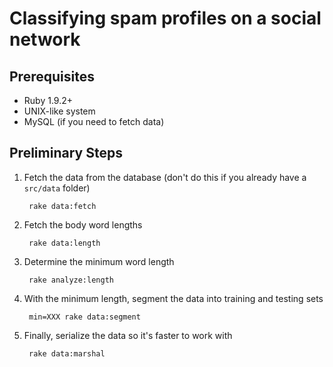 Classifying spam profiles on a social network
=============================================

Prerequisites
-------------

- Ruby 1.9.2+
- UNIX-like system
- MySQL (if you need to fetch data)

Preliminary Steps
-----------------

1. Fetch the data from the database (don't do this if you already have a
    `src/data` folder)

        rake data:fetch

2. Fetch the body word lengths

        rake data:length

3. Determine the minimum word length

        rake analyze:length

4. With the minimum length, segment the data into training and testing sets

        min=XXX rake data:segment

5. Finally, serialize the data so it's faster to work with

        rake data:marshal
